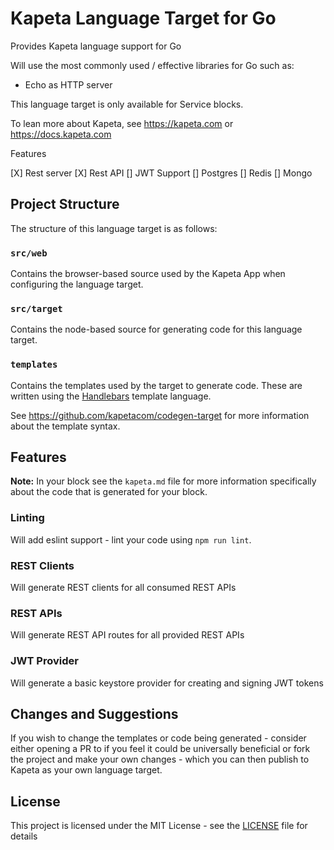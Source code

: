 # Kapeta Language Target for Go

Provides Kapeta language support for Go

Will use the most commonly used / effective libraries for Go such as:

-   Echo as HTTP server

This language target is only available for Service blocks.

To lean more about Kapeta, see https://kapeta.com or https://docs.kapeta.com

Features

[X] Rest server
[X] Rest API
[] JWT Support
[] Postgres
[] Redis
[] Mongo

## Project Structure
The structure of this language target is as follows:

### `src/web`
Contains the browser-based source used by the Kapeta App when configuring the language target.

### `src/target`
Contains the node-based source for generating code for this language target.

### `templates`
Contains the templates used by the target to generate code. These are written using the [Handlebars](https://handlebarsjs.com/) template language.

See https://github.com/kapetacom/codegen-target for more information about the template syntax.

## Features

**Note:** In your block see the ```kapeta.md``` file for more information specifically about the code that is generated for your block.

### Linting
Will add eslint support - lint your code using `npm run lint`.

### REST Clients
Will generate REST clients for all consumed REST APIs

### REST APIs
Will generate REST API routes for all provided REST APIs

### JWT Provider
Will generate a basic keystore provider for creating and signing JWT tokens

## Changes and Suggestions

If you wish to change the templates or code being generated - consider either opening a PR to if you feel it could be universally beneficial or fork the project and make your own changes - which you can then publish to Kapeta as your own language target.

## License

This project is licensed under the MIT License - see the [LICENSE](LICENSE) file for details
